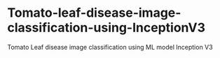 # Tomato-leaf-disease-image-classification-using-InceptionV3
Tomato Leaf disease image classification using ML model Inception V3
